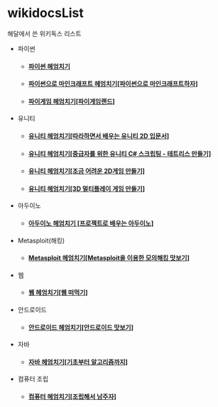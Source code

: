 # wikidocsList
해달에서 쓴 위키독스 리스트

+ 파이썬
  + #### [파이썬 헤엄치기](https://wikidocs.net/book/5148)
  + #### [파이썬으로 마인크래프트 헤엄치기[파이썬으로 마인크래프트하자]](https://wikidocs.net/book/5487)
  + #### [파이게임 헤엄치기[파이게임랜드]](https://wikidocs.net/book/4887)

+ 유니티
  + #### [유니티 헤엄치기[따라하면서 배우는 유니티 2D 입문서]](https://wikidocs.net/book/4881)
  + #### [유니티 헤엄치기[중급자를 위한 유니티 C# 스크립팅 - 테트리스 만들기]](https://wikidocs.net/book/4841)
  + #### [유니티 헤엄치기[조금 어려운 2D게임 만들기]](https://wikidocs.net/book/5495)
  + #### [유니티 헤엄치기[3D 멀티플레이 게임 만들기]](https://wikidocs.net/book/5575)

+ 아두이노
  + #### [아두이노 헤엄치기 [프로젝트로 배우는 아두이노]](https://wikidocs.net/book/4883)

+ Metasploit(해킹)
  + #### [Metasploit 헤엄치기[Metasploit을 이용한 모의해킹 맛보기]](https://wikidocs.net/book/4882)

+ 웹
  + #### [웹 헤엄치기[웹 떠먹기]](https://wikidocs.net/book/4884)

+ 안드로이드
  + #### [안드로이드 헤엄치기[안드로이드 맛보기]](https://wikidocs.net/book/4886) 

+ 자바
  + #### [자바 헤엄치기[기초부터 알고리즘까지]](https://wikidocs.net/book/5349)
  
+ 컴퓨터 조립
  + #### [컴퓨터 헤엄치기[조립해서 남주자]](https://wikidocs.net/book/5525)
